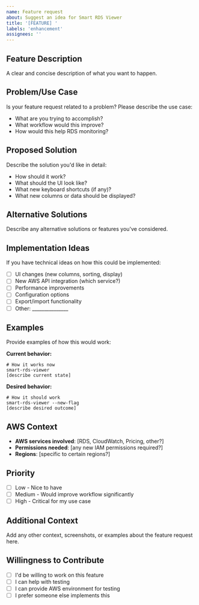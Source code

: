 ```yaml
---
name: Feature request
about: Suggest an idea for Smart RDS Viewer
title: '[FEATURE] '
labels: 'enhancement'
assignees: ''
---
```


## Feature Description

A clear and concise description of what you want to happen.

## Problem/Use Case

Is your feature request related to a problem? Please describe the use case:
- What are you trying to accomplish?
- What workflow would this improve?
- How would this help RDS monitoring?

## Proposed Solution

Describe the solution you'd like in detail:
- How should it work?
- What should the UI look like?
- What new keyboard shortcuts (if any)?
- What new columns or data should be displayed?

## Alternative Solutions

Describe any alternative solutions or features you've considered.

## Implementation Ideas

If you have technical ideas on how this could be implemented:
- [ ] UI changes (new columns, sorting, display)
- [ ] New AWS API integration (which service?)
- [ ] Performance improvements
- [ ] Configuration options
- [ ] Export/import functionality
- [ ] Other: _______________

## Examples

Provide examples of how this would work:

**Current behavior:**
```
# How it works now
smart-rds-viewer
[describe current state]
```

**Desired behavior:**
```
# How it should work
smart-rds-viewer --new-flag
[describe desired outcome]
```

## AWS Context

- **AWS services involved**: [RDS, CloudWatch, Pricing, other?]
- **Permissions needed**: [any new IAM permissions required?]
- **Regions**: [specific to certain regions?]

## Priority

- [ ] Low - Nice to have
- [ ] Medium - Would improve workflow significantly  
- [ ] High - Critical for my use case

## Additional Context

Add any other context, screenshots, or examples about the feature request here.

## Willingness to Contribute

- [ ] I'd be willing to work on this feature
- [ ] I can help with testing
- [ ] I can provide AWS environment for testing
- [ ] I prefer someone else implements this
